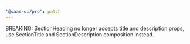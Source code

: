 ```yaml
---
'@saas-ui/pro': patch
---
```


BREAKING: SectionHeading no longer accepts title and description props, use SectionTitle and SectionDescription composition instead.
